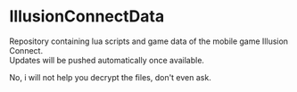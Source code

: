 # IllusionConnectData
Repository containing lua scripts and game data of the mobile game Illusion Connect.  
Updates will be pushed automatically once available.

No, i will not help you decrypt the files, don't even ask.

